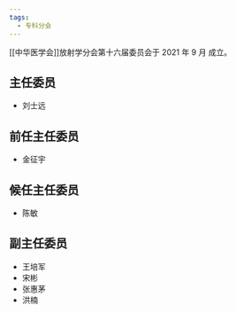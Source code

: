 ```yaml
---
tags:
  - 专科分会
---
```

[[中华医学会]]放射学分会第十六届委员会于 2021 年 9 月 成立。

## 主任委员

- 刘士远

## 前任主任委员

- 金征宇

## 候任主任委员

- 陈敏

## 副主任委员

- 王培军 
- 宋彬 
- 张惠茅 
- 洪楠